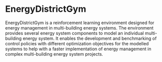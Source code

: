 # EnergyDistrictGym

EnergyDistrictGym is a reinforcement learning environment designed for energy management in multi-building energy systems. The environment provides several energy system components to model an individual multi-building energy system. It enables the development and benchmarking of control policies with different optimization objectives for the modelled systems to help with a faster implementation of energy management in complex multi-building energy system projects.
